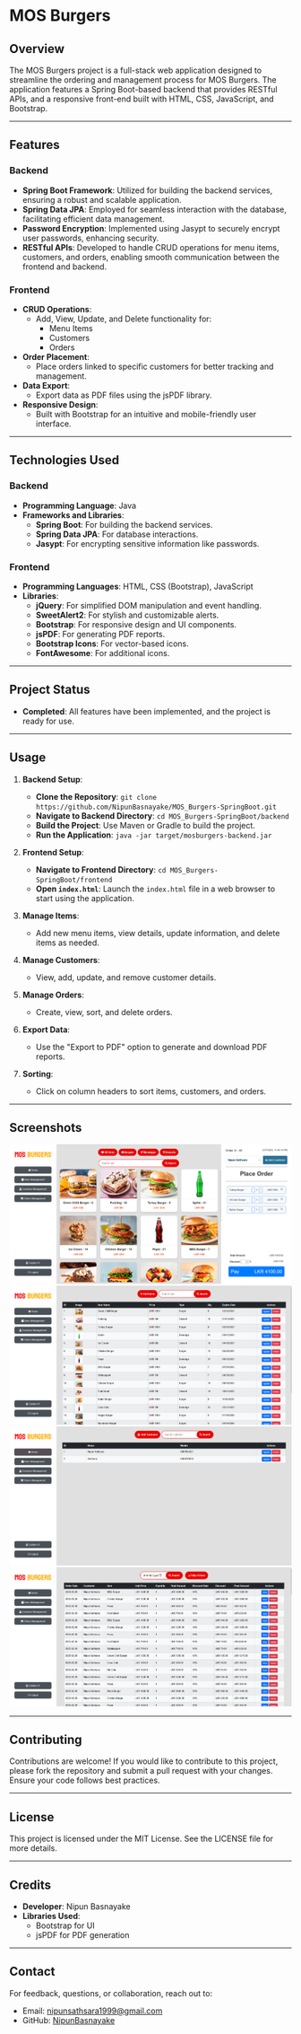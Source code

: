 # **MOS Burgers**

## **Overview**
The MOS Burgers project is a full-stack web application designed to streamline the ordering and management process for MOS Burgers. The application features a Spring Boot-based backend that provides RESTful APIs, and a responsive front-end built with HTML, CSS, JavaScript, and Bootstrap.

---

## **Features**

### Backend
- **Spring Boot Framework**: Utilized for building the backend services, ensuring a robust and scalable application.
- **Spring Data JPA**: Employed for seamless interaction with the database, facilitating efficient data management.
- **Password Encryption**: Implemented using Jasypt to securely encrypt user passwords, enhancing security.
- **RESTful APIs**: Developed to handle CRUD operations for menu items, customers, and orders, enabling smooth communication between the frontend and backend.

### Frontend
- **CRUD Operations**:
  - Add, View, Update, and Delete functionality for:
    - Menu Items
    - Customers
    - Orders
- **Order Placement**:
  - Place orders linked to specific customers for better tracking and management.
- **Data Export**:
  - Export data as PDF files using the jsPDF library.
- **Responsive Design**:
  - Built with Bootstrap for an intuitive and mobile-friendly user interface.

---

## **Technologies Used**

### Backend
- **Programming Language**: Java
- **Frameworks and Libraries**:
  - **Spring Boot**: For building the backend services.
  - **Spring Data JPA**: For database interactions.
  - **Jasypt**: For encrypting sensitive information like passwords.

### Frontend
- **Programming Languages**: HTML, CSS (Bootstrap), JavaScript
- **Libraries**:
  - **jQuery**: For simplified DOM manipulation and event handling.
  - **SweetAlert2**: For stylish and customizable alerts.
  - **Bootstrap**: For responsive design and UI components.
  - **jsPDF**: For generating PDF reports.
  - **Bootstrap Icons**: For vector-based icons.
  - **FontAwesome**: For additional icons.

---

## **Project Status**
- **Completed**: All features have been implemented, and the project is ready for use.

---

## **Usage**

1. **Backend Setup**:
   - **Clone the Repository**: `git clone https://github.com/NipunBasnayake/MOS_Burgers-SpringBoot.git`
   - **Navigate to Backend Directory**: `cd MOS_Burgers-SpringBoot/backend`
   - **Build the Project**: Use Maven or Gradle to build the project.
   - **Run the Application**: `java -jar target/mosburgers-backend.jar`

2. **Frontend Setup**:
   - **Navigate to Frontend Directory**: `cd MOS_Burgers-SpringBoot/frontend`
   - **Open `index.html`**: Launch the `index.html` file in a web browser to start using the application.

3. **Manage Items**:
   - Add new menu items, view details, update information, and delete items as needed.

4. **Manage Customers**:
   - View, add, update, and remove customer details.

5. **Manage Orders**:
   - Create, view, sort, and delete orders.

6. **Export Data**:
   - Use the "Export to PDF" option to generate and download PDF reports.

7. **Sorting**:
   - Click on column headers to sort items, customers, and orders.

---

## **Screenshots**

![Home Page](Screenshots/home.png)
![Item Management](Screenshots/items.png)
![Customer Management](Screenshots/customer.png)
![Order Management](Screenshots/orders.png)

---

## **Contributing**
Contributions are welcome! If you would like to contribute to this project, please fork the repository and submit a pull request with your changes. Ensure your code follows best practices.

---

## **License**
This project is licensed under the MIT License. See the LICENSE file for more details.

---

## **Credits**
- **Developer**: Nipun Basnayake
- **Libraries Used**:
  - Bootstrap for UI
  - jsPDF for PDF generation

---

## **Contact**
For feedback, questions, or collaboration, reach out to:
- Email: [nipunsathsara1999@gmail.com](mailto:nipunsathsara1999@gmail.com)
- GitHub: [NipunBasnayake](https://github.com/NipunBasnayake)

